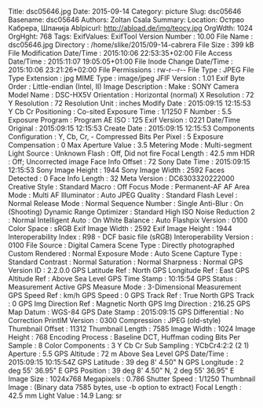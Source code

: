 Title: dsc05646.jpg
Date: 2015-09-14
Category: picture
Slug: dsc05646
Basename: dsc05646
Authors: Zoltan Csala
Summary:
Location: Острво Кабрера, Шпанија
Ablpicurl: http://abload.de/img/teocy.jpg
OrgWdth: 1024
OrgHght: 768
Tags:
ExifValues: ExifTool Version Number : 10.00
            File Name : dsc05646.jpg
            Directory : /home/slike/2015/09-14-cabrera
            File Size : 399 kB
            File Modification Date/Time : 2015:10:06 22:53:35+02:00
            File Access Date/Time : 2015:11:07 19:05:05+01:00
            File Inode Change Date/Time : 2015:10:06 23:21:26+02:00
            File Permissions : rw-r--r--
            File Type : JPEG
            File Type Extension : jpg
            MIME Type : image/jpeg
            JFIF Version : 1.01
            Exif Byte Order : Little-endian (Intel, II)
            Image Description :
            Make : SONY
            Camera Model Name : DSC-HX5V
            Orientation : Horizontal (normal)
            X Resolution : 72
            Y Resolution : 72
            Resolution Unit : inches
            Modify Date : 2015:09:15 12:15:53
            Y Cb Cr Positioning : Co-sited
            Exposure Time : 1/1250
            F Number : 5.5
            Exposure Program : Program AE
            ISO : 125
            Exif Version : 0221
            Date/Time Original : 2015:09:15 12:15:53
            Create Date : 2015:09:15 12:15:53
            Components Configuration : Y, Cb, Cr, -
            Compressed Bits Per Pixel : 5
            Exposure Compensation : 0
            Max Aperture Value : 3.5
            Metering Mode : Multi-segment
            Light Source : Unknown
            Flash : Off, Did not fire
            Focal Length : 42.5 mm
            HDR : Off; Uncorrected image
            Face Info Offset : 72
            Sony Date Time : 2015:09:15 12:15:53
            Sony Image Height : 1944
            Sony Image Width : 2592
            Faces Detected : 0
            Face Info Length : 32
            Meta Version : DC6303320222000
            Creative Style : Standard
            Macro : Off
            Focus Mode : Permanent-AF
            AF Area Mode : Multi
            AF Illuminator : Auto
            JPEG Quality : Standard
            Flash Level : Normal
            Release Mode : Normal
            Sequence Number : Single
            Anti-Blur : On (Shooting)
            Dynamic Range Optimizer : Standard
            High ISO Noise Reduction 2 : Normal
            Intelligent Auto : On
            White Balance : Auto
            Flashpix Version : 0100
            Color Space : sRGB
            Exif Image Width : 2592
            Exif Image Height : 1944
            Interoperability Index : R98 - DCF basic file (sRGB)
            Interoperability Version : 0100
            File Source : Digital Camera
            Scene Type : Directly photographed
            Custom Rendered : Normal
            Exposure Mode : Auto
            Scene Capture Type : Standard
            Contrast : Normal
            Saturation : Normal
            Sharpness : Normal
            GPS Version ID : 2.2.0.0
            GPS Latitude Ref : North
            GPS Longitude Ref : East
            GPS Altitude Ref : Above Sea Level
            GPS Time Stamp : 10:15:54
            GPS Status : Measurement Active
            GPS Measure Mode : 3-Dimensional Measurement
            GPS Speed Ref : km/h
            GPS Speed : 0
            GPS Track Ref : True North
            GPS Track : 0
            GPS Img Direction Ref : Magnetic North
            GPS Img Direction : 216.25
            GPS Map Datum : WGS-84
            GPS Date Stamp : 2015:09:15
            GPS Differential : No Correction
            PrintIM Version : 0300
            Compression : JPEG (old-style)
            Thumbnail Offset : 11312
            Thumbnail Length : 7585
            Image Width : 1024
            Image Height : 768
            Encoding Process : Baseline DCT, Huffman coding
            Bits Per Sample : 8
            Color Components : 3
            Y Cb Cr Sub Sampling : YCbCr4:2:2 (2 1)
            Aperture : 5.5
            GPS Altitude : 72 m Above Sea Level
            GPS Date/Time : 2015:09:15 10:15:54Z
            GPS Latitude : 39 deg 8' 4.50" N
            GPS Longitude : 2 deg 55' 36.95" E
            GPS Position : 39 deg 8' 4.50" N, 2 deg 55' 36.95" E
            Image Size : 1024x768
            Megapixels : 0.786
            Shutter Speed : 1/1250
            Thumbnail Image : (Binary data 7585 bytes, use -b option to extract)
            Focal Length : 42.5 mm
            Light Value : 14.9
Lang: sr

